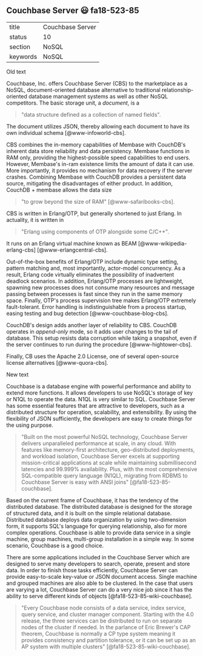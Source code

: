 ## Couchbase Server :smiley: fa18-523-85


|          |                      |
| -------- | -------------------- |
| title    | Couchbase Server     | 
| status   | 10                   |
| section  | NoSQL                |
| keywords | NoSQL                |


Old text   

Couchbase, Inc. offers Couchbase Server (CBS) to the marketplace as a
NoSQL, document-oriented database alternative to traditional
relationship- oriented database management systems as well as other
NoSQL competitors.  The basic storage unit, a *document*, is a

> "data structure defined as a collection of named fields".

The document utilizes JSON, thereby allowing each document to have its
own individual schema [@www-infoworld-cbs].

CBS combines the in-memory capabilities of Membase with CouchDB's
inherent data store reliability and data persistency.  Membase
functions in RAM only, providing the highest-possible speed
capabilities to end users.  However, Membase's in-ram existence limits
the amount of data it can use.  More importantly, it provides no
mechanism for data recovery if the server crashes.  Combining Membase
with CouchDB provides a persistent data source, mitigating the
disadvantages of either product.  In addition, CouchDB + membase
allows the data size

> "to grow beyond the size of RAM" [@www-safaribooks-cbs].

CBS is written in Erlang/OTP, but generally shortened to just Erlang.
In actuality, it is written in

> "Erlang using components of OTP alongside some C/C++".

It runs on an Erlang virtual machine known as
BEAM [@www-wikipedia-erlang-cbs] [@www-erlangcentral-cbs].

Out-of-the-box benefits of Erlang/OTP include dynamic type setting,
pattern matching and, most importantly, actor-model concurrency.  As a
result, Erlang code virtually eliminates the possibility of
inadvertent deadlock scenarios.  In addition, Erlang/OTP processes are
lightweight, spawning new processes does not consume many resources
and message passing between processes is fast since they run in the
same memory space.  Finally, OTP's process supervision tree makes
Erlang/OTP extremely fault-tolerant.  Error handling is
indistinguishable from a process startup, easing testing and bug
detection [@www-couchbase-blog-cbs].

CouchDB's design adds another layer of reliability to CBS.  CouchDB
operates in *append-only* mode, so it adds user changes to the tail of
database.  This setup resists data corruption while taking a snapshot,
even if the server continues to run during the
procedure [@www-hightower-cbs].

Finally, CB uses the Apache 2.0 License, one of several open-source
license alternatives [@www-quora-cbs].


New text   

Couchbase is a database engine with powerful performance and ability to extend more functions. It allows developers to use NoSQL's storage of key or N1QL to operate the data. N1QL is very similar to SQL. Couchbase Server has some essential features that are attractive to developers, such as a distributed structure for operation, scalability, and extensibility. By using the flexibility of JSON sufficiently, the developers are easy to create things for the using purpose.   

> "Built on the most powerful NoSQL technology, Couchbase Server delivers unparalleled performance at scale, in any cloud. With features like memory-first architecture, geo-distributed deployments, and workload isolation, Couchbase Server excels at supporting mission-critical applications at scale while maintaining submillisecond latencies and 99.999% availability. Plus, with the most comprehensive SQL-compatible query language (N1QL), migrating from RDBMS to Couchbase Server is easy with ANSI joins" [@fa18-523-85-couchbase].

Based on the current frame of Couchbase, it has the tendency of the distributed database. The distributed database is designed for the storage of structured data, and it is built on the simple relational database. Distributed database deploys data organization by using two-dimension form, it supports SQL's language for querying relationship, also for more complex operations. Couchbase is able to provide data service in a single machine, group machines, multi-group installation in a simple way. In some scenario, Couchbase is a good choice.   

There are some applications included in the Couchbase Server which are designed to serve many developers to search, operate, present and store data. In order to finish those tasks efficiently, Couchbase Server can provide easy-to-scale key-value or JSON document access. Single machine and grouped machines are also able to be clustered. In the case that users are varying a lot, Couchbase Server can do a very nice job since it has the ability to serve different kinds of objects [@fa18-523-85-wiki-couchbase].   

> "Every Couchbase node consists of a data service, index service, query service, and cluster manager component. Starting with the 4.0 release, the three services can be distributed to run on separate nodes of the cluster if needed. In the parlance of Eric Brewer's CAP theorem, Couchbase is normally a CP type system meaning it provides consistency and partition tolerance, or it can be set up as an AP system with multiple clusters" [@fa18-523-85-wiki-couchbase].   


